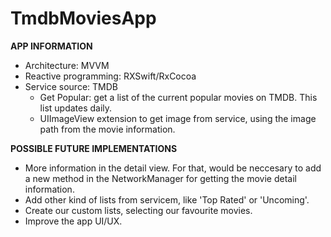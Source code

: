 # TmdbMoviesApp

**APP INFORMATION**

- Architecture: MVVM
- Reactive programming: RXSwift/RxCocoa
- Service source: TMDB
    - Get Popular: get a list of the current popular movies on TMDB. This list updates daily.
    - UIImageView extension to get image from service, using the image path from the movie information.



**POSSIBLE FUTURE IMPLEMENTATIONS**

- More information in the detail view. For that, would be neccesary to add a new method in the NetworkManager for getting the movie detail information.
- Add other kind of lists from servicem, like 'Top Rated' or 'Uncoming'.
- Create our custom lists, selecting our favourite movies.
- Improve the app UI/UX.
